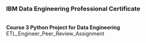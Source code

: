### IBM Data Engineering Professional Certificate
<br/>**Course 3 Python Project for Data Engineering**
 <br/>ETL_Engineer_Peer_Review_Assignment

